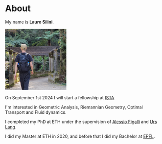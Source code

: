 # About

My name is **Lauro Silini**.

<img src="avatar_old.png" alt="drawing" width="200"/>

On September 1st 2024 I will start a fellowship at [ISTA](https://mathematics.pages.ist.ac.at/).

I'm interested in Geometric Analysis, Riemannian Geometry, Optimal Transport and Fluid dynamics.

I completed my PhD at ETH under the supervision of [Alessio Figalli](https://people.math.ethz.ch/~afigalli/) and [Urs Lang](https://people.math.ethz.ch/~lang/).

I did my Master at ETH in 2020, and before that I did my Bachelor at [EPFL](https://www.epfl.ch/fr/).

